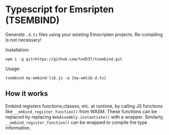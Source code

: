 # Typescript for Emsripten (TSEMBIND)

Generate `.d.ts` files using your existing Emscripten projects.
Re-compiling is not necessary!

Installation:
```
npm i -g git+https://github.com/ted537/tsembind.git
```

Usage:
```
tsembind my-embind-lib.js -o [my-emlib.d.ts]
```

## How it works

Embind registers functions,classes, etc. at runtime,
by calling JS functions like `__embind_register_function()` from WASM.
These functions can be replaced by replacing `WebAssembly.instantiate()` 
with a wrapper.
Similarly, `__embind_register_function()` can be wrapped
to compile the type information.
